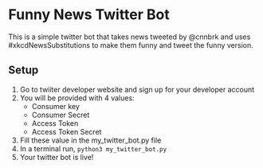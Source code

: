 # Funny News Twitter Bot

This is a simple twitter bot that takes news tweeted by @cnnbrk and uses #xkcdNewsSubstitutions to make them funny and tweet the funny version.

## Setup

1. Go to twiiter developer website and sign up for your developer account
2. You will be provided with 4 values:
	- Consumer key
	- Consumer Secret
	- Access Token 
	- Access Token Secret
3. Fill these value in the my_twitter_bot.py file
4. In a terminal run, `python3 my_twitter_bot.py`
5. Your twitter bot is live!